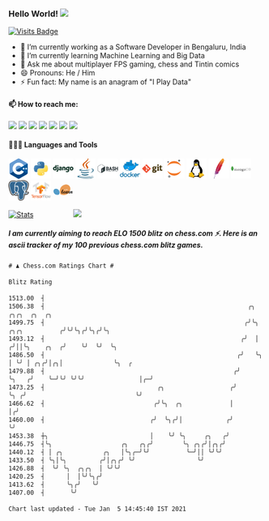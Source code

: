   ### Hello World!  <img src="https://github.com/sciencepal/sciencepal/blob/master/assets/Hi.gif" width="29px">
  [![Visits Badge](https://badges.pufler.dev/visits/sciencepal/sciencepal)](https://badges.pufler.dev/visits/sciencepal/sciencepal)
  
  - 🔭 I’m currently working as a Software Developer in Bengaluru, India
  - 🌱 I’m currently learning Machine Learning and Big Data
  - 💬 Ask me about multiplayer FPS gaming, chess and Tintin comics
  - 😄 Pronouns: He / Him
  - ⚡ Fun fact: My name is an anagram of "I Play Data"
  
  #### 📫 How to reach me:   
  [<img src="https://upload.wikimedia.org/wikipedia/commons/8/83/Steam_icon_logo.svg" width="3.5%"/>](https://steamcommunity.com/id/mongocds/)
  [<img src="https://github.com/sciencepal/sciencepal/blob/master/assets/discord-round.svg" width="3.5%"/>](https://discord.gg/MnUUbHe)
  [<img src="https://img.icons8.com/color/48/000000/twitter.png" width="3.5%"/>](https://twitter.com/sciencepal)
  [<img src="https://img.icons8.com/color/48/000000/linkedin.png" width="3.5%"/>](https://www.linkedin.com/in/adityapal1/)
  [<img src="https://img.icons8.com/fluent/48/000000/facebook-new.png" width="3.5%"/>](https://www.facebook.com/sciencepal/)
  [<img src="https://img.icons8.com/fluent/48/000000/instagram-new.png" width="3.5%"/>](https://www.instagram.com/aditya_sciencepal/)
  <a href="mailto:aditya.pal.science@gmail.com"> <img src="https://img.icons8.com/fluent/48/000000/gmail.png" width="3.5%"/> </a>
  
  #### 👨🏻‍💻 Languages and Tools <br />
  <code><img height="40" src="https://raw.githubusercontent.com/github/explore/80688e429a7d4ef2fca1e82350fe8e3517d3494d/topics/cpp/cpp.png"></code>
  <code><img height="40" src="https://raw.githubusercontent.com/github/explore/80688e429a7d4ef2fca1e82350fe8e3517d3494d/topics/python/python.png"></code>
  <code><img height="40" src="https://raw.githubusercontent.com/github/explore/80688e429a7d4ef2fca1e82350fe8e3517d3494d/topics/django/django.png"></code>
  <code><img height="40" src="https://raw.githubusercontent.com/github/explore/80688e429a7d4ef2fca1e82350fe8e3517d3494d/topics/java/java.png"></code>
  <code><img height="40" src="https://raw.githubusercontent.com/github/explore/80688e429a7d4ef2fca1e82350fe8e3517d3494d/topics/bash/bash.png"></code>
  <code><img height="40" src="https://raw.githubusercontent.com/github/explore/80688e429a7d4ef2fca1e82350fe8e3517d3494d/topics/docker/docker.png"></code>
  <code><img height="40" src="https://raw.githubusercontent.com/github/explore/80688e429a7d4ef2fca1e82350fe8e3517d3494d/topics/git/git.png"></code>
  <code><img height="40" src="https://raw.githubusercontent.com/github/explore/80688e429a7d4ef2fca1e82350fe8e3517d3494d/topics/jupyter-notebook/jupyter-notebook.png"></code>
  <code><img height="40" src="https://raw.githubusercontent.com/github/explore/80688e429a7d4ef2fca1e82350fe8e3517d3494d/topics/linux/linux.png"></code>
  <code><img height="40" src="https://raw.githubusercontent.com/github/explore/80688e429a7d4ef2fca1e82350fe8e3517d3494d/topics/maven/maven.png"></code>
  <code><img height="40" src="https://raw.githubusercontent.com/github/explore/80688e429a7d4ef2fca1e82350fe8e3517d3494d/topics/mongodb/mongodb.png"></code>
  <code><img height="40" src="https://raw.githubusercontent.com/github/explore/80688e429a7d4ef2fca1e82350fe8e3517d3494d/topics/postgresql/postgresql.png"></code>
  <code><img height="40" src="https://raw.githubusercontent.com/github/explore/80688e429a7d4ef2fca1e82350fe8e3517d3494d/topics/tensorflow/tensorflow.png"></code>
  <code><img height="40" src="https://raw.githubusercontent.com/github/explore/80688e429a7d4ef2fca1e82350fe8e3517d3494d/topics/scikit-learn/scikit-learn.png"></code>
  
  [![Stats](https://github-readme-stats.vercel.app/api?username=sciencepal&show_icons=true&theme=radical)](https://github-readme-stats.vercel.app/api?username=sciencepal&show_icons=true&theme=radical)&nbsp; &nbsp; &nbsp; &nbsp; &nbsp; &nbsp; &nbsp; &nbsp; &nbsp; &nbsp; <img src="https://github.com/sciencepal/sciencepal/blob/master/assets/saved.gif" width="195">
  
  ##### I am currently aiming to reach ELO 1500 blitz on chess.com ⚡. Here is an ascii tracker of my 100 previous chess.com blitz games.

  ```
  # ♟︎ Chess.com Ratings Chart #
  
  Blitz Rating

 1513.00  ┤
 1506.38  ┤                                                        ╭╮                       ╭╮╭╮  ╭╮  ╭╮
 1499.75  ┤                                                       ╭╯╰╮       ╭╮╭╮          ╭╯╰╯╰╮╭╯╰╮╭╯╰╮
 1493.12  ┤                                                      ╭╯  │      ╭╯││╰╮    ╭╮  ╭╯    ╰╯  ╰╯  ╰╮
 1486.50  ┤                                                     ╭╯   ╰╮     │ ╰╯ │ ╭╮╭╯│╭╮│              ╰╮  ╭
 1479.88  ┤                                                    ╭╯     ╰╮   ╭╯    ╰─╯╰╯ ╰╯╰╯               │╭─╯
 1473.25  ┤                               ╭╮                  ╭╯       ╰╮ ╭╯                              ╰╯
 1466.62  ┤                              ╭╯╰╮  ╭╮             │         │╭╯
 1460.00  ┤                             ╭╯  ╰╮╭╯│            ╭╯         ╰╯
 1453.38  ┼╮                            │    ╰╯ ╰╮     ╭╮   ╭╯
 1446.75  ┤╰╮                   ╭╮   ╭╮╭╯        ╰╮ ╭╮╭╯│╭╮╭╯
 1440.12  ┤ │ ╭╮           ╭╮   │╰╮╭─╯╰╯          ╰─╯││ ╰╯╰╯
 1433.50  ┤ ╰╮│╰╮         ╭╯│╭╮╭╯ ╰╯                 ╰╯
 1426.88  ┤  ╰╯ ╰╮  ╭╮╭╮  │ ╰╯╰╯
 1420.25  ┤      │  │╰╯╰╮╭╯
 1413.62  ┤      ╰╮╭╯   ╰╯
 1407.00  ┤       ╰╯

Chart last updated - Tue Jan  5 14:45:40 IST 2021  
  ```
  

